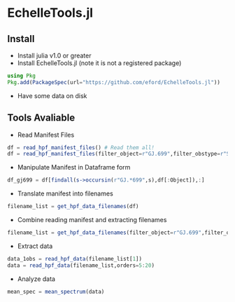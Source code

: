 # EchelleTools.jl

## Install
- Install julia v1.0 or greater
- Install EchelleTools.jl (note it is not a registered package)
```julia
using Pkg
Pkg.add(PackageSpec(url="https://github.com/eford/EchelleTools.jl"))
```
- Have some data on disk

## Tools Avaliable
- Read Manifest Files
```julia
df = read_hpf_manifest_files() # Read them all!
df = read_hpf_manifest_files(filter_object=r"GJ.699",filter_obstype=r"Sci")   # Filter manifests
```
- Manipulate Manifest in Dataframe form
```julia
df_gj699 = df[findall(s->occursin(r"GJ.*699",s),df[:Object]),:]
```
- Translate manifest into filenames
```julia
filename_list = get_hpf_data_filenames(df)
```
- Combine reading manifest and extracting filenames
```julia
filename_list = get_hpf_data_filenames(filter_object=r"GJ.699",filter_obstype=r"Sci")
```

- Extract data
```julia
data_1obs = read_hpf_data(filename_list[1])
data = read_hpf_data(filename_list,orders=5:20)
```

- Analyze data
```julia
mean_spec = mean_spectrum(data)
```

